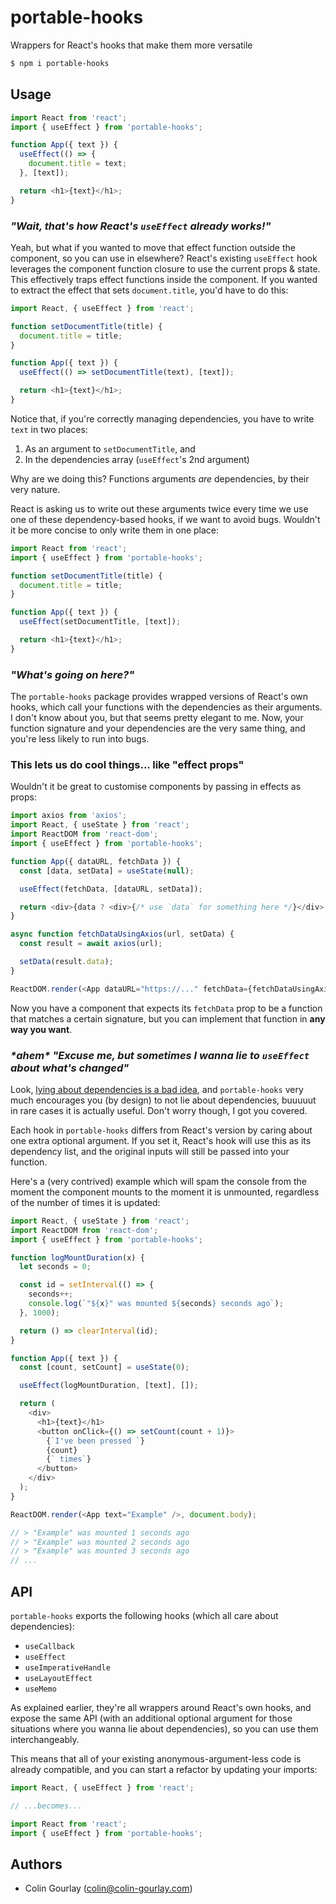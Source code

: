# portable-hooks

Wrappers for React's hooks that make them more versatile

```sh
$ npm i portable-hooks
```

## Usage

```js
import React from 'react';
import { useEffect } from 'portable-hooks';

function App({ text }) {
  useEffect(() => {
    document.title = text;
  }, [text]);

  return <h1>{text}</h1>;
}
```

### _"Wait, that's how React's `useEffect` already works!"_

Yeah, but what if you wanted to move that effect function outside the component, so you can use in elsewhere? React's existing `useEffect` hook leverages the component function closure to use the current props & state. This effectively traps effect functions inside the component. If you wanted to extract the effect that sets `document.title`, you'd have to do this:

```js
import React, { useEffect } from 'react';

function setDocumentTitle(title) {
  document.title = title;
}

function App({ text }) {
  useEffect(() => setDocumentTitle(text), [text]);

  return <h1>{text}</h1>;
}
```

Notice that, if you're correctly managing dependencies, you have to write `text` in two places:

1. As an argument to `setDocumentTitle`, and
2. In the dependencies array (`useEffect`'s 2nd argument)

Why are we doing this? Functions arguments _are_ dependencies, by their very nature.

React is asking us to write out these arguments twice every time we use one of these dependency-based hooks, if we want to avoid bugs. Wouldn't it be more concise to only write them in one place:

```js
import React from 'react';
import { useEffect } from 'portable-hooks';

function setDocumentTitle(title) {
  document.title = title;
}

function App({ text }) {
  useEffect(setDocumentTitle, [text]);

  return <h1>{text}</h1>;
}
```

### _"What's going on here?"_

The `portable-hooks` package provides wrapped versions of React's own hooks, which call your functions with the dependencies as their arguments. I don't know about you, but that seems pretty elegant to me. Now, your function signature and your dependencies are the very same thing, and you're less likely to run into bugs.

### This lets us do cool things... like "effect props"

Wouldn't it be great to customise components by passing in effects as props:

```js
import axios from 'axios';
import React, { useState } from 'react';
import ReactDOM from 'react-dom';
import { useEffect } from 'portable-hooks';

function App({ dataURL, fetchData }) {
  const [data, setData] = useState(null);

  useEffect(fetchData, [dataURL, setData]);

  return <div>{data ? <div>{/* use `data` for something here */}</div> : 'Loading...'}</div>;
}

async function fetchDataUsingAxios(url, setData) {
  const result = await axios(url);

  setData(result.data);
}

ReactDOM.render(<App dataURL="https://..." fetchData={fetchDataUsingAxios} />, document.body);
```

Now you have a component that expects its `fetchData` prop to be a function that matches a certain signature, but you can implement that function in **any way you want**.

### _\*ahem\* "Excuse me, but sometimes I wanna lie to `useEffect` about what's changed"_

Look, [lying about dependencies is a bad idea](https://overreacted.io/a-complete-guide-to-useeffect/#dont-lie-to-react-about-dependencies), and `portable-hooks` very much encourages you (by design) to not lie about dependencies, buuuuut in rare cases it is actually useful. Don't worry though, I got you covered.

Each hook in `portable-hooks` differs from React's version by caring about one extra optional argument. If you set it, React's hook will use this as its dependency list, and the original inputs will still be passed into your function.

Here's a (very contrived) example which will spam the console from the moment the component mounts to the moment it is unmounted, regardless of the number of times it is updated:

```js
import React, { useState } from 'react';
import ReactDOM from 'react-dom';
import { useEffect } from 'portable-hooks';

function logMountDuration(x) {
  let seconds = 0;

  const id = setInterval(() => {
    seconds++;
    console.log(`"${x}" was mounted ${seconds} seconds ago`);
  }, 1000);

  return () => clearInterval(id);
}

function App({ text }) {
  const [count, setCount] = useState(0);

  useEffect(logMountDuration, [text], []);

  return (
    <div>
      <h1>{text}</h1>
      <button onClick={() => setCount(count + 1)}>
        {`I've been pressed `}
        {count}
        {` times`}
      </button>
    </div>
  );
}

ReactDOM.render(<App text="Example" />, document.body);

// > "Example" was mounted 1 seconds ago
// > "Example" was mounted 2 seconds ago
// > "Example" was mounted 3 seconds ago
// ...
```

## API

`portable-hooks` exports the following hooks (which all care about dependencies):

- `useCallback`
- `useEffect`
- `useImperativeHandle`
- `useLayoutEffect`
- `useMemo`

As explained earlier, they're all wrappers around React's own hooks, and expose the same API (with an additional optional argument for those situations where you wanna lie about dependencies), so you can use them interchangeably.

This means that all of your existing anonymous-argument-less code is already compatible, and you can start a refactor by updating your imports:

```js
import React, { useEffect } from 'react';

// ...becomes...

import React from 'react';
import { useEffect } from 'portable-hooks';
```

## Authors

- Colin Gourlay ([colin@colin-gourlay.com](mailto:colin@colin-gourlay.com))
